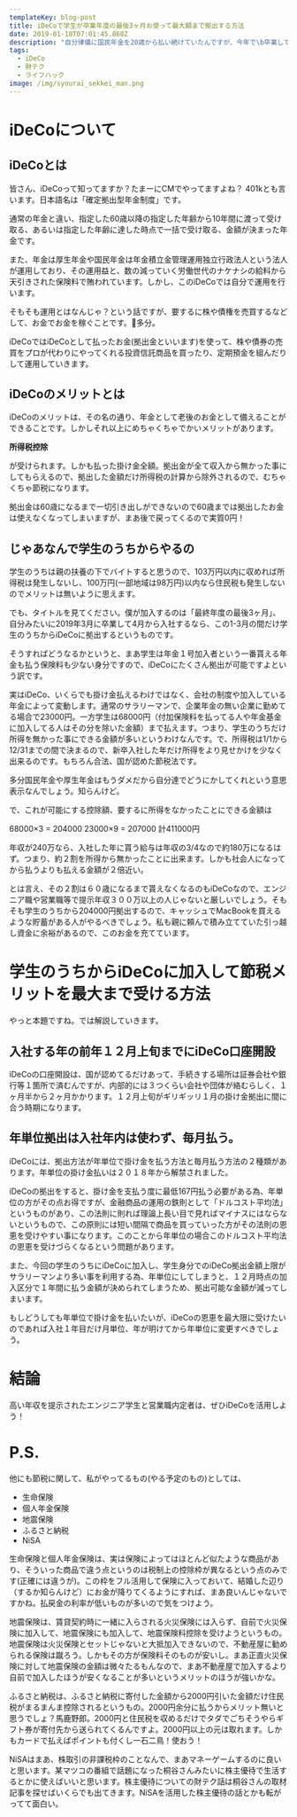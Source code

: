 ```yaml
---
templateKey: blog-post
title: iDeCoで学生が卒業年度の最後3ヶ月お使って最大額まで拠出する方法
date: 2019-01-18T07:01:45.868Z
description: "自分律儀に国民年金を20歳から払い続けていたんですが、今年で\b卒業して、4月から働くので、節税を兼ねてiDeCoを始めることにしたので、その時のライフハック的お話。"
tags:
  - iDeCo
  - 財テク
  - ライフハック
image: /img/syourai_sekkei_man.png
---
```

# iDeCoについて

## iDeCoとは

皆さん、iDeCoって知ってますか？たまーにCMでやってますよね？ 401kとも言います。日本語名は「確定拠出型年金制度」です。

通常の年金と違い、指定した60歳以降の指定した年齢から10年間に渡って受け取る、あるいは指定した年齢に達した時点で一括で受け取る、金額が決まった年金です。

また、年金は厚生年金や国民年金は年金積立金管理運用独立行政法人という法人が運用しており、その運用益と、数の減っていく労働世代のナケナシの給料から天引きされた保険料で賄われています。しかし、このiDeCoでは自分で運用を行います。

そもそも運用とはなんじゃ？という話ですが、要するに株や債権を売買するなどして、お金でお金を稼ぐことです。多分。

iDeCoではiDeCoとして払ったお金(拠出金といいます)を使って、株や債券の売買をプロが代わりにやってくれる投資信託商品を買ったり、定期預金を組んだりして運用していきます。

## iDeCoのメリットとは

iDeCoのメリットは、その名の通り、年金として老後のお金として備えることができることです。しかしそれ以上にめちゃくちゃでかいメリットがあります。

**所得税控除**

が受けられます。しかも払った掛け金全額。拠出金が全て収入から無かった事にしてもらえるので、拠出した金額だけ所得税の計算から除外されるので、むちゃくちゃ節税になります。

拠出金は60歳になるまで一切引き出しができないので60歳までは拠出したお金は使えなくなってしまいますが、まあ後で戻ってくるので実質0円！

## じゃあなんで学生のうちからやるの

学生のうちは親の扶養の下でバイトすると思うので、103万円以内に収めれば所得税は発生しないし、100万円(一部地域は98万円)以内なら住民税も発生しないのでメリットは無いように思えます。

でも、タイトルを見てください。僕が加入するのは「最終年度の最後3ヶ月」、自分みたいに2019年3月に卒業して4月から入社するなら、この1-3月の間だけ学生のうちからiDeCoに拠出するというものです。

そうすればどうなるかというと、まあ学生は年金１号加入者という一番貰える年金も払う保険料も少ない身分ですので、iDeCoにたくさん拠出が可能ですよという訳です。

実はiDeCo、いくらでも掛け金払えるわけではなく、会社の制度や加入している年金によって変動します。通常のサラリーマンで、企業年金の無い企業に勤めてる場合で23000円。一方学生は68000円（付加保険料を払ってる人や年金基金に加入してる人はその分を除いた金額）まで払えます。つまり、学生のうちだけ所得を無かった事にできる金額が多いというわけなんです。で、所得税は1/1から12/31までの間で決まるので、新卒入社した年だけ所得をより見せかけを少なく出来るのです。もちろん合法、国が認めた節税法です。

多分国民年金や厚生年金はもうダメだから自分達でどうにかしてくれという意思表示なんでしょう。知らんけど。

で、これが可能にする控除額、要するに所得をなかったことにできる金額は

68000×3 = 204000
23000×9 = 207000
計411000円

年収が240万なら、入社した年に貰う給与は年収の3/4なので約180万になるはず。つまり、約２割を所得から無かったことに出来ます。しかも社会人になってから払うよりも払える金額が２倍近い。

とは言え、その２割は６０歳になるまで貰えなくなるのもiDeCoなので、エンジニア職や営業職等で提示年収３００万以上の人じゃないと厳しいでしょう。そもそも学生のうちから204000円拠出するので、キャッシュでMacBookを買えるような貯蓄がある人がやるべきでしょう。私も親に頼んで積み立てていた引っ越し資金に余裕があるので、このお金を充てています。

# 学生のうちからiDeCoに加入して節税メリットを最大まで受ける方法

やっと本題ですね。では解説していきます。

## 入社する年の前年１２月上旬までにiDeCo口座開設

iDeCoの口座開設は、国が認めてるだけあって、手続きする場所は証券会社や銀行等１箇所で済むんですが、内部的には３つくらい会社や団体が絡むらしく、１ヶ月半から２ヶ月かかります。１２月上旬がギリギッリ１月の掛け金拠出に間に合う時期になります。

## 年単位拠出は入社年内は使わず、毎月払う。

iDeCoには、拠出方法が年単位で掛け金を払う方法と毎月払う方法の２種類があります。年単位の掛け金払いは２０１８年から解禁されました。

iDeCoの拠出をすると、掛け金を支払う度に最低167円払う必要がある為、年単位の方がその点お得ですが、金融商品の運用の鉄則として「ドルコスト平均法」というものがあり、この法則に則れば理論上長い目で見ればマイナスにはならないというもので、この原則には短い間隔で商品を買っていった方がその法則の恩恵を受けやすい事になります。このことから年単位の場合このドルコスト平均法の恩恵を受けづらくなるという問題があります。

また、今回の学生のうちにiDeCoに加入し、学生身分でのiDeCo拠出金額上限がサラリーマンより多い事を利用する為、年単位にしてしまうと、１２月時点の加入区分で１年間に払う金額が決められてしまうため、拠出可能な金額が減ってしまいます。

もしどうしても年単位で掛け金を払いたいが、iDeCoの恩恵を最大限に受けたいのであれば入社１年目だけ月単位、年が明けてから年単位に変更すべきでしょう。

# 結論

高い年収を提示されたエンジニア学生と営業職内定者は、ぜひiDeCoを活用しよう！

# P.S.

他にも節税に関して、私がやってるもの(やる予定のもの)としては、

- 生命保険
- 個人年金保険
- 地震保険
- ふるさと納税
- NiSA

生命保険と個人年金保険は、実は保険によってはほとんど似たような商品があり、そういった商品で違う点というのは税制上の控除枠が異なるという点のみです(正確には違うが)。この枠をフル活用して保険に入っておいて、結婚した辺り（するか知らんけど）にお金が降りてくるようにすれば、まあ良いんじゃないですかね。払戻金の利率が低いものが多いので気をつけよう。

地震保険は、賃貸契約時に一緒に入らされる火災保険には入らず、自前で火災保険に加入して、地震保険にも加入して、地震保険料控除を受けようというもの。地震保険は火災保険とセットじゃないと大抵加入できないので、不動産屋に勧められる保険は蹴ろう。しかもその方が保険料そのものが安いし。まあ正直火災保険に対して地震保険の金額は微々たるもんなので、まあ不動産屋で加入するより自前で加入したほうが安くなることが多いというメリットのほうが強いかな。

ふるさと納税は、ふるさと納税に寄付した金額から2000円引いた金額だけ住民税がまるまんま控除されるというもの。2000円余分に払うからメリット無いと思うでしょ？馬鹿野郎。2000円と住民税を収めるだけでタダでごちそうやらギフト券が寄付先から送られてくるんですよ。2000円以上の元は取れます。しかもカードで払えばポイントも付くし一石二鳥！使おう！

NiSAはまあ、株取引の非課税枠のことなんで、まあマネーゲームするのに良いと思います。某マツコの番組で話題になった桐谷さんみたいに株主優待で生活するとかに使えばいいと思います。株主優待についての財テク話は桐谷さんの取材記事を探せばいくらでも出てきます。NiSAを活用した株主優待の話とかも転がってて面白い。
